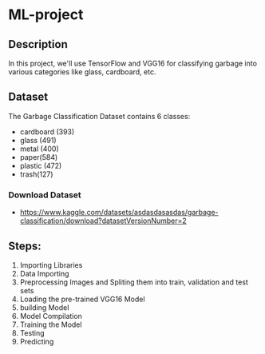 # ML-project

## Description
In this project, we'll use TensorFlow and VGG16 for classifying garbage into various categories like glass, cardboard, etc.

## Dataset
The Garbage Classification Dataset contains 6 classes: 
* cardboard (393)
* glass (491)
* metal (400)
* paper(584)
* plastic (472)
* trash(127)

### Download Dataset 
* https://www.kaggle.com/datasets/asdasdasasdas/garbage-classification/download?datasetVersionNumber=2

## Steps:
1. Importing Libraries
2. Data Importing
3. Preprocessing Images and Spliting them into train, validation and test sets
4. Loading the pre-trained VGG16 Model
5. building Model
6. Model Compilation
7. Training the Model
8. Testing
9. Predicting
